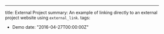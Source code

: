 ---
title: External Project
summary: An example of linking directly to an external project website using `external_link`.
tags:
- Demo
date: "2016-04-27T00:00:00Z"
